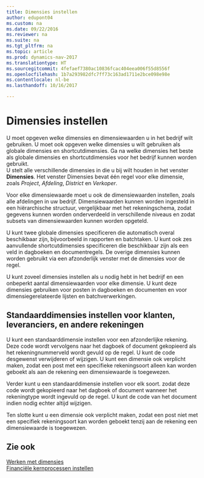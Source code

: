 ```yaml
---
title: Dimensies instellen
author: edupont04
ms.custom: na
ms.date: 09/22/2016
ms.reviewer: na
ms.suite: na
ms.tgt_pltfrm: na
ms.topic: article
ms.prod: dynamics-nav-2017
ms.translationtype: HT
ms.sourcegitcommit: 4fefaef7380ac10836fcac404eea006f55d8556f
ms.openlocfilehash: 1b7a293982dfc7ff73c163ad1711e2bce098e98e
ms.contentlocale: nl-be
ms.lasthandoff: 10/16/2017

---
```


# <a name="set-up-dimensions"></a>Dimensies instellen
U moet opgeven welke dimensies en dimensiewaarden u in het bedrijf wilt gebruiken. U moet ook opgeven welke dimensies u wilt gebruiken als globale dimensies en shortcutdimensies. Ga na welke dimensies het beste als globale dimensies en shortcutdimensies voor het bedrijf kunnen worden gebruikt.  
U stelt alle verschillende dimensies in die u bij wilt houden in het venster **Dimensies**. Het venster Dimensies bevat één regel voor elke dimensie, zoals *Project*, *Afdeling*, *District* en *Verkoper*.  

Voor elke dimensiewaarde moet u ook de dimensiewaarden instellen, zoals alle afdelingen in uw bedrijf. Dimensiewaarden kunnen worden ingesteld in een hiërarchische structuur, vergelijkbaar met het rekeningschema, zodat gegevens kunnen worden onderverdeeld in verschillende niveaus en zodat subsets van dimensiewaarden kunnen worden opgeteld.  

U kunt twee globale dimensies specificeren die automatisch overal beschikbaar zijn, bijvoorbeeld in rapporten en batchtaken. U kunt ook zes aanvullende shortcutdimensies specificeren die beschikbaar zijn als een veld in dagboeken en documentregels. De overige dimensies kunnen worden gebruikt via een afzonderlijk venster met de dimensies voor de regel.  

U kunt zoveel dimensies instellen als u nodig hebt in het bedrijf en een onbeperkt aantal dimensiewaarden voor elke dimensie. U kunt deze dimensies gebruiken voor posten in dagboeken en documenten en voor dimensiegerelateerde lijsten en batchverwerkingen.  

## <a name="set-up-default-dimensions-for-customers-vendors-and-other-accounts"></a>Standaarddimensies instellen voor klanten, leveranciers, en andere rekeningen
U kunt een standaarddimensie instellen voor een afzonderlijke rekening. Deze code wordt vervolgens naar het dagboek of document gekopieerd als het rekeningnummerveld wordt gevuld op de regel. U kunt de code desgewenst verwijderen of wijzigen. U kunt een dimensie ook verplicht maken, zodat een post met een specifieke rekeningsoort alleen kan worden geboekt als aan de rekening een dimensiewaarde is toegewezen.  

Verder kunt u een standaarddimensie instellen voor elk soort. zodat deze code wordt gekopieerd naar het dagboek of document wanneer het rekeningtype wordt ingevuld op de regel. U kunt de code van het document indien nodig echter altijd wijzigen.  

Ten slotte kunt u een dimensie ook verplicht maken, zodat een post niet met een specifiek rekeningsoort kan worden geboekt tenzij aan de rekening een dimensiewaarde is toegewezen.

## <a name="see-also"></a>Zie ook
[Werken met dimensies](finance-dimensions.md)  
[Financiële kernprocessen instellen](finance-setup-finance.md)

